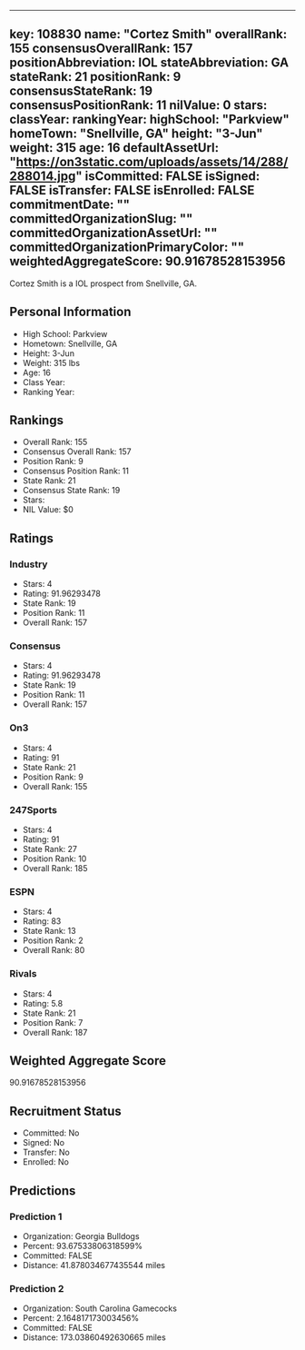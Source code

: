 ---
  key: 108830
  name: "Cortez Smith"
  overallRank: 155
  consensusOverallRank: 157
  positionAbbreviation: IOL
  stateAbbreviation: GA
  stateRank: 21
  positionRank: 9
  consensusStateRank: 19
  consensusPositionRank: 11
  nilValue: 0
  stars: 
  classYear: 
  rankingYear: 
  highSchool: "Parkview"
  homeTown: "Snellville, GA"
  height: "3-Jun"
  weight: 315
  age: 16
  defaultAssetUrl: "https://on3static.com/uploads/assets/14/288/288014.jpg"
  isCommitted: FALSE
  isSigned: FALSE
  isTransfer: FALSE
  isEnrolled: FALSE
  commitmentDate: ""
  committedOrganizationSlug: ""
  committedOrganizationAssetUrl: ""
  committedOrganizationPrimaryColor: ""
  weightedAggregateScore: 90.91678528153956
  ---
  
  Cortez Smith is a IOL prospect from Snellville, GA.
  
  ## Personal Information
  - High School: Parkview
  - Hometown: Snellville, GA
  - Height: 3-Jun
  - Weight: 315 lbs
  - Age: 16
  - Class Year: 
  - Ranking Year: 
  
  ## Rankings
  - Overall Rank: 155
  - Consensus Overall Rank: 157
  - Position Rank: 9
  - Consensus Position Rank: 11
  - State Rank: 21
  - Consensus State Rank: 19
  - Stars: 
  - NIL Value: $0
  
  ## Ratings
  
  ### Industry
  - Stars: 4
  - Rating: 91.96293478
  - State Rank: 19
  - Position Rank: 11
  - Overall Rank: 157
  
  ### Consensus
  - Stars: 4
  - Rating: 91.96293478
  - State Rank: 19
  - Position Rank: 11
  - Overall Rank: 157
  
  ### On3
  - Stars: 4
  - Rating: 91
  - State Rank: 21
  - Position Rank: 9
  - Overall Rank: 155
  
  ### 247Sports
  - Stars: 4
  - Rating: 91
  - State Rank: 27
  - Position Rank: 10
  - Overall Rank: 185
  
  ### ESPN
  - Stars: 4
  - Rating: 83
  - State Rank: 13
  - Position Rank: 2
  - Overall Rank: 80
  
  ### Rivals
  - Stars: 4
  - Rating: 5.8
  - State Rank: 21
  - Position Rank: 7
  - Overall Rank: 187
  
  ## Weighted Aggregate Score
  90.91678528153956
  
  ## Recruitment Status
  - Committed: No
  - Signed: No
  - Transfer: No
  - Enrolled: No
  
  
  
  ## Predictions
  
  ### Prediction 1
  - Organization: Georgia Bulldogs
  - Percent: 93.67533806318599%
  - Committed: FALSE
  - Distance: 41.878034677435544 miles
  
  ### Prediction 2
  - Organization: South Carolina Gamecocks
  - Percent: 2.164817173003456%
  - Committed: FALSE
  - Distance: 173.03860492630665 miles
  